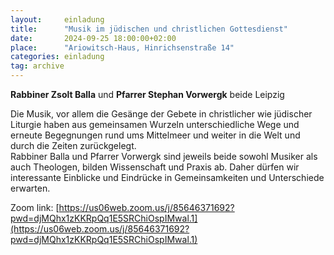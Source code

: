 ```yaml
---
layout:     einladung
title:      "Musik im jüdischen und christlichen Gottesdienst"
date:       2024-09-25 18:00:00+02:00
place:      "Ariowitsch-Haus, Hinrichsenstraße 14"
categories: einladung
tag: archive
---
```


**Rabbiner Zsolt Balla**
und
**Pfarrer Stephan Vorwergk**
beide Leipzig

Die Musik, vor allem die Gesänge der Gebete in christlicher wie jüdischer Liturgie haben aus gemeinsamen Wurzeln unterschiedliche Wege und erneute Begegnungen rund ums Mittelmeer und weiter in die Welt und durch die Zeiten zurückgelegt.
<br>
Rabbiner Balla und Pfarrer Vorwergk sind jeweils beide sowohl Musiker als auch Theologen, bilden Wissenschaft und Praxis ab. Daher dürfen wir interessante Einblicke und Eindrücke in Gemeinsamkeiten und Unterschiede erwarten.

Zoom link: [https://us06web.zoom.us/j/85646371692?pwd=djMQhx1zKKRpQq1E5SRChiOspIMwal.1](https://us06web.zoom.us/j/85646371692?pwd=djMQhx1zKKRpQq1E5SRChiOspIMwal.1)
